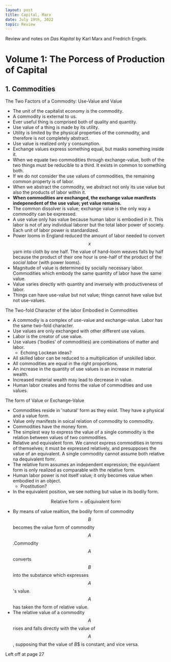 ```yaml
---
layout: post
title: Capital, Marx
date: July 19th, 2022
topic: Review
---
```


Review and notes on *Das Kapital* by Karl Marx and Fredrich Engels.

# Volume 1: The Porcess of Production of Capital

## 1. Commodities

The Two Factors of a Commodity: Use-Value and Value
- The unit of the capitalist economy is the commodity.
- A commodity is external to us.
- Ever useful thing is comprised both of quality and quantity.
- Use value of a thing is made by its utility.
- Utility is limited by the physical properties of the commodity, and therefore is not completely abstract.
- Use value is realized only y consumption.
- Exchange values express something equal, but masks something inside it.
- When we equate two commodities through exchange-value, both of the two things must be reducible to a third. It exists in common to something both.
- If we do not consider the use values of commodities, the remaining common property is of labor.
- When we abstract the commodity, we abstract not only its use value but also the products of labor within it.
- **When commodities are exchanged, the exchange value manifests indepenedent of the use value; yet value remains.**
- The common dissolver is value; exchange value is the only way a commodity can be expressed.
- A use value only has value because human labor is embodied in it. This labor is not of any individual laborer but the total labor power of society. Each unit of labor power is standardized.
- Power looms in England reduced the amount of labor needed to convert $$x$$ yarn into cloth by one half. The value of hand-loom weaves falls by half because the product of their one hour is one-half of the product of the *social labor* (with power looms).
- Magnitude of value is determined by socially necessary labor. Commodities which embody the same quantity of labor have the same value.
- Value varies directly with quantity and inversely with productiveness of labor.
- Things can have use-value but not value; things cannot have value but not use-values.

The Two-fold Character of the labor Embodied in Commodities
- A commodiy is a complex of use-value and exchange-value. Labor has the same two-fold character.
- Use values are only exchanged with other different use values.
- Labor is the creator of use value.
- Use values ('bodies' of commodities) are combinations of matter and labor.
  - Echoing Lockean ideas?
- All skilled labor can be reduced to a multiplication of unskilled labor.
- All commodities are equal in the right proportions.
- An increase in the quantity of use values is an increase in material wealth.
- Increased material wealth may lead to decrease in value.
- Human labor creates and forms the value of commodities and use values.

The form of Value or Exchange-Value
- Commodities reside in 'natural' form as they exist. They have a physical and a value form.
- Value only manifests in soical relation of commodity to commodity.
- Commodities have the money form.
- The simplest way to express the value of a single commodity is the relation between values of two commodities.
- Relative and equivalent form. We cannot express commodities in terms of themselves; it must be expressed relatively, and presupposes the value of an equivalent. A single commodity cannot assume both relative na dequivalent fomr.
- The relative form assumes an independent expression; the equivlaent form is only realized as comparable with the relative form.
- Human labor power is not itself value; it only becomes value when embodied in an object.
  - Prostitution?
- In the equivalent position, we see nothing but value in its bodily form.

$$\text{Relative form} = \alpha \text{Equivalent form}$$

- By means of value realtion, the bodily form of commodity $$B$$ becomes the value form of commodity $$A$$.Commodity $$A$$ converts $$B$$ into the substance which expresses $$A$$'s value. $$A$$ has taken the form of relative value.
- The relative value of a commodity $$A$$ rises and falls directly with the value of $$A$$, supposing that the value of $B$$ is constant; and vice versa.

Left off at page 27


















